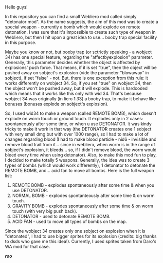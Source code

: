 Hello guys!

In this repository you can find a small Webliero mod called simply "detonator mod". As the name suggests, the aim of this mod was to create a special weapon - currently a bomb which would explode on remote detonation. I was sure that it's impossible to create such type of weapon in Webliero, but then I hit upon a great idea to use... booby trap special facility in this purpose.

Maybe you know or not, but booby trap (or sctrictly speaking - a wobject 34) has one special feature, regarding the "affectbyexplosion" parameter. Generally, this parameter decides whether the object is affected by explosions' push force. That means, if it is set "true", then the object will be pushed away on sobject's explosion (vide the parameter "blowaway" in sobject), if set "false" - not. But, there is one exception from this rule: it works differently on wobject 34. So, if you set "true" on wobject 34, then the object won't be pushed away, but it will explode. This is hardcoded which means that it works like this only with wid 34. That's because wobject 34 was originally (in liero 1.33) a booby trap, to make it behave like bonuses (bonuses explode on sobject's explosion).

So, I used wid34 to make a weapon (called REMOTE BOMB), which doesn't explode on worm touch or ground touch. It explodes only in 2 cases: spontaneously after some time, or when u use DETONATOR. It was kindy tricky to make it work in that way (the DETONATOR creates one 1 sobject with very small dmg but with over 1000 range), so I had to make a lot of changes regarding blood (I had to make blood particle - nid6 - invisible and remove blood trail from it... since in webliero, when worm is in the range of sobject's explosion,   it bleeds... so, if I didn't remove blood, the worm would bleed every time when using detonator). Also, to make this mod fun to play, I decided to make totally 5 weapons. Generally, the idea was to create 3 types of bombs (which would work differently), 1 detonator to detonate the REMOTE BOMB, and... acid fan to move all bombs. Here is the full weapon list:

1. REMOTE BOMB - explodes spontaneously after some time & when you use DETONATOR.
2. NORMAL BOMB - explodes spontanteously after some time & on worm touch.
3. GRAVITY BOMB - explodes spontaneously after some time & on worm touch  (with very big push back).
4. DETONATOR - used to detonate REMOTE BOMB.
5. ACID FAN - used to move all types of bombs on the map.

Since the wobject 34 creates only one sobject on explosion when it is "detonated", I had to use bigger sprites for its explosion (credits: big thanks to dsds who gave me this idea!). Currently, I used sprites taken from Daro's WA mod for that case.

***roo***

